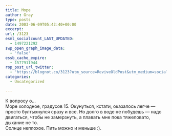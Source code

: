 ```yaml
---
title: Море
author: Gray
type: posts
date: 2003-06-09T05:42:40+00:00
excerpt:
url: /3123
esml_socialcount_LAST_UPDATED:
  - 1497221292
swp_open_graph_image_data:
  - 'false'
essb_cache_expire:
  - 1577911944
rop_post_url_twitter:
  - 'https://blognot.co/3123?utm_source=ReviveOldPost&utm_medium=social&utm_campaign=ReviveOldPost'
categories:
  - Uncategorized

---
```








К вопросу о&#8230;  
Море холодное, градусов 15. Окунуться, кстати, оказалось легче &#8212; просто бултыхнулся сразу и все. Но долго в воде не побудешь &#8212; надо двигаться, чтобы не замерзнуть, а плавать мне пока тяжеловато, дыхание не то.  
Солнце неплохое. Пить можно и меньше :).